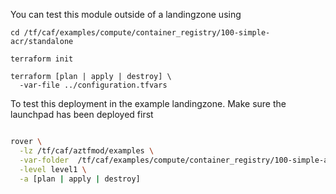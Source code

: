 You can test this module outside of a landingzone using

```
cd /tf/caf/examples/compute/container_registry/100-simple-acr/standalone

terraform init

terraform [plan | apply | destroy] \
  -var-file ../configuration.tfvars

```

To test this deployment in the example landingzone. Make sure the launchpad has been deployed first

```bash

rover \
  -lz /tf/caf/aztfmod/examples \
  -var-folder  /tf/caf/examples/compute/container_registry/100-simple-acr/ \
  -level level1 \
  -a [plan | apply | destroy]

```
